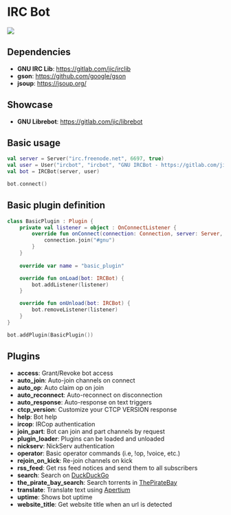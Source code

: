 # IRC Bot
[![](https://jitpack.io/v/com.gitlab.jic/ircbot.svg)](https://jitpack.io/#com.gitlab.jic/ircbot)

## Dependencies
* **GNU IRC Lib**: https://gitlab.com/jic/irclib
* **gson**: https://github.com/google/gson
* **jsoup**: https://jsoup.org/

## Showcase
* **GNU Librebot**: https://gitlab.com/jic/librebot

## Basic usage
```kotlin
val server = Server("irc.freenode.net", 6697, true)
val user = User("ircbot", "ircbot", "GNU IRCBot - https://gitlab.com/jic/ircbot")
val bot = IRCBot(server, user)

bot.connect()
```

## Basic plugin definition
```kotlin
class BasicPlugin : Plugin {
    private val listener = object : OnConnectListener {
        override fun onConnect(connection: Connection, server: Server, user: User) {
            connection.join("#gnu")
        }
    }
        
    override var name = "basic_plugin"

    override fun onLoad(bot: IRCBot) {
        bot.addListener(listener)
    }

    override fun onUnload(bot: IRCBot) {
        bot.removeListener(listener)
    }
}
```

```kotlin
bot.addPlugin(BasicPlugin())
```

## Plugins
* **access**: Grant/Revoke bot access
* **auto_join**: Auto-join channels on connect
* **auto_op**: Auto claim op on join
* **auto_reconnect**: Auto-reconnect on disconnection
* **auto_response**: Auto-response on text triggers
* **ctcp_version**: Customize your CTCP VERSION response
* **help**: Bot help
* **ircop**: IRCop authentication
* **join_part**: Bot can join and part channels by request
* **plugin_loader**: Plugins can be loaded and unloaded
* **nickserv**: NickServ authentication
* **operator**: Basic operator commands (i.e, !op, !voice, etc.)
* **rejoin_on_kick**: Re-join channels on kick
* **rss_feed**: Get rss feed notices and send them to all subscribers
* **search**: Search on [DuckDuckGo](https://duckduckgo.com)
* **the_pirate_bay_search**: Search torrents in [ThePirateBay](https://thepiratebay.org)
* **translate**: Translate text using [Apertium](https://apertium.org)
* **uptime**: Shows bot uptime
* **website_title**: Get website title when an url is detected

